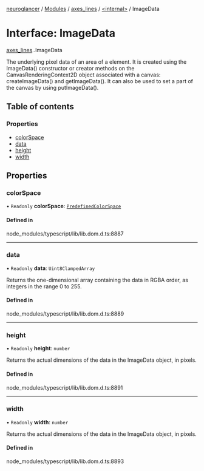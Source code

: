 [neuroglancer](../README.md) / [Modules](../modules.md) / [axes\_lines](../modules/axes_lines.md) / [<internal\>](../modules/axes_lines._internal_.md) / ImageData

# Interface: ImageData

[axes_lines](../modules/axes_lines.md).[<internal>](../modules/axes_lines._internal_.md).ImageData

The underlying pixel data of an area of a <canvas> element. It is created using the ImageData() constructor or creator methods on the CanvasRenderingContext2D object associated with a canvas: createImageData() and getImageData(). It can also be used to set a part of the canvas by using putImageData().

## Table of contents

### Properties

- [colorSpace](axes_lines._internal_.ImageData.md#colorspace)
- [data](axes_lines._internal_.ImageData.md#data)
- [height](axes_lines._internal_.ImageData.md#height)
- [width](axes_lines._internal_.ImageData.md#width)

## Properties

### colorSpace

• `Readonly` **colorSpace**: [`PredefinedColorSpace`](../modules/axes_lines._internal_.md#predefinedcolorspace)

#### Defined in

node_modules/typescript/lib/lib.dom.d.ts:8887

___

### data

• `Readonly` **data**: `Uint8ClampedArray`

Returns the one-dimensional array containing the data in RGBA order, as integers in the range 0 to 255.

#### Defined in

node_modules/typescript/lib/lib.dom.d.ts:8889

___

### height

• `Readonly` **height**: `number`

Returns the actual dimensions of the data in the ImageData object, in pixels.

#### Defined in

node_modules/typescript/lib/lib.dom.d.ts:8891

___

### width

• `Readonly` **width**: `number`

Returns the actual dimensions of the data in the ImageData object, in pixels.

#### Defined in

node_modules/typescript/lib/lib.dom.d.ts:8893
